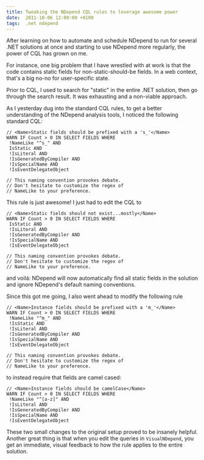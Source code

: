 ```yaml
---
title: Tweaking the NDepend CQL rules to leverage awesome power
date:  2011-10-06 12:00:00 +0100
tags:  .net ndepend
---
```


After learning on how to automate and schedule NDepend to run for several .NET
solutions at once and starting to use NDepend more regularly, the power of CQL
has grown on me.

For instance, one big problem that I have wrestled with at work is that the code
contains static fields for non-static-should-be fields. In a web context, that's
a big no-no for user-specific state.

Prior to CQL, I used to search for "static" in the entire .NET solution, then go
through the search result. It was exhausting and a non-viable approach.

As I yesterday dug into the standard CQL rules, to get a better understanding of
the NDepend analysis tools, I noticed the following standard CQL:

	// <Name>Static fields should be prefixed with a 's_'</Name>
	WARN IF Count > 0 IN SELECT FIELDS WHERE 
	 !NameLike "^s_" AND 
	 IsStatic AND 
	 !IsLiteral AND 
	 !IsGeneratedByCompiler AND 
	 !IsSpecialName AND 
	 !IsEventDelegateObject 

	// This naming convention provokes debate.
	// Don't hesitate to customize the regex of 
	// NameLike to your preference.

This rule is just awesome! I just had to edit the CQL to

	// <Name>Static fields should not exist...mostly</Name>
	WARN IF Count > 0 IN SELECT FIELDS WHERE 
	 IsStatic AND 
	 !IsLiteral AND 
	 !IsGeneratedByCompiler AND 
	 !IsSpecialName AND 
	 !IsEventDelegateObject 

	// This naming convention provokes debate.
	// Don't hesitate to customize the regex of 
	// NameLike to your preference.

and voilá: NDepend will now automatically find all static fields in the solution
and ignore NDepend's default naming conventions.

Since this got me going, I also went ahead to modify the following rule

	// <Name>Instance fields should be prefixed with a 'm_'</Name>
	WARN IF Count > 0 IN SELECT FIELDS WHERE 
	 !NameLike "^m_" AND 
	 !IsStatic AND 
	 !IsLiteral AND 
	 !IsGeneratedByCompiler AND 
	 !IsSpecialName AND 
	 !IsEventDelegateObject 

	// This naming convention provokes debate.
	// Don't hesitate to customize the regex of 
	// NameLike to your preference.

to instead require that fields are camel cased:

	// <Name>Instance fields should be camelCase</Name>
	WARN IF Count > 0 IN SELECT FIELDS WHERE 
	 !NameLike "^[a-z]" AND 
	 !IsLiteral AND 
	 !IsGeneratedByCompiler AND 
	 !IsSpecialName AND 
	 !IsEventDelegateObject

These two small changes to the original setup proved to be insanely helpful.
Another great thing is that when you edit the queries in `VisualNDepend`, you 
get an immediate, visual feedback to how the rule applies to the entire solution.